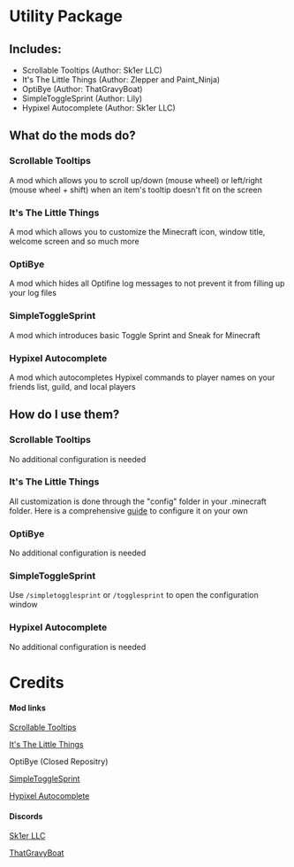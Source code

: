 # Utility Package

## Includes:

- Scrollable Tooltips (Author: Sk1er LLC)
- It's The Little Things (Author: Zlepper and Paint_Ninja)
- OptiBye (Author: ThatGravyBoat)
- SimpleToggleSprint (Author: Lily)
- Hypixel Autocomplete (Author: Sk1er LLC)

## What do the mods do?

### Scrollable Tooltips

A mod which allows you to scroll up/down (mouse wheel) or left/right (mouse wheel + shift) when an item's tooltip doesn't fit on the screen

### It's The Little Things

A mod which allows you to customize the Minecraft icon, window title, welcome screen and so much more

### OptiBye

A mod which hides all Optifine log messages to not prevent it from filling up your log files

### SimpleToggleSprint

A mod which introduces basic Toggle Sprint and Sneak for Minecraft

### Hypixel Autocomplete

A mod which autocompletes Hypixel commands to player names on your friends list, guild, and local players


## How do I use them?

### Scrollable Tooltips

No additional configuration is needed

### It's The Little Things

All customization is done through the "config" folder in your .minecraft folder. Here is a comprehensive [guide](https://github.com/zlepper/itlt/wiki) to configure it on your own

### OptiBye

No additional configuration is needed

### SimpleToggleSprint

Use `/simpletogglesprint` or `/togglesprint` to open the configuration window

### Hypixel Autocomplete

No additional configuration is needed


# Credits

#### Mod links

[Scrollable Tooltips](https://sk1er.club/mods/text_overflow_scroll)

[It's The Little Things](https://www.curseforge.com/minecraft/mc-mods/its-the-little-things)

OptiBye (Closed Repositry)

[SimpleToggleSprint](https://github.com/My-Name-Is-Jeff/SimpleToggleSprint)

[Hypixel Autocomplete](https://sk1er.club/mods/hypixel_auto_complete)


#### Discords

[Sk1er LLC](https://discord.gg/sk1er)

[ThatGravyBoat](https:/discord.gg/jRhkYFmpCa)
